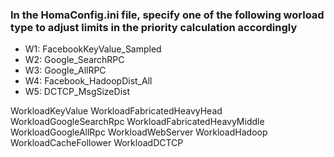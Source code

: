 ### In the HomaConfig.ini file, specify one of the following worload type to adjust limits in the priority calculation accordingly
* W1: FacebookKeyValue_Sampled
* W2: Google_SearchRPC
* W3: Google_AllRPC
* W4: Facebook_HadoopDist_All
* W5: DCTCP_MsgSizeDist

WorkloadKeyValue
WorkloadFabricatedHeavyHead
WorkloadGoogleSearchRpc WorkloadFabricatedHeavyMiddle
WorkloadGoogleAllRpc
WorkloadWebServer
WorkloadHadoop
WorkloadCacheFollower
WorkloadDCTCP
